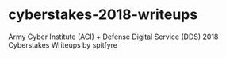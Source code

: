 # cyberstakes-2018-writeups
Army Cyber Institute (ACI) + Defense Digital Service (DDS) 2018 Cyberstakes Writeups by spitfyre
